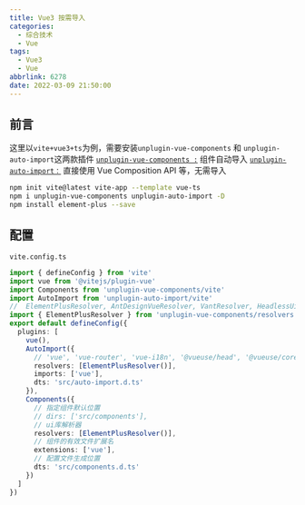 ```yaml
---
title: Vue3 按需导入
categories:
  - 综合技术
  - Vue
tags:
  - Vue3
  - Vue
abbrlink: 6278
date: 2022-03-09 21:50:00
---
```


## 前言

这里以`vite+vue3+ts`为例，需要安装`unplugin-vue-components` 和 `unplugin-auto-import`这两款插件
[`unplugin-vue-components :`](https://github.com/antfu/unplugin-vue-components) 组件自动导入
[`unplugin-auto-import：`](https://github.com/antfu/unplugin-auto-import#install) 直接使用 Vue Composition API 等，无需导入

```bash
npm init vite@latest vite-app --template vue-ts
npm i unplugin-vue-components unplugin-auto-import -D
npm install element-plus --save
```

## 配置

`vite.config.ts`

```ts
import { defineConfig } from 'vite'
import vue from '@vitejs/plugin-vue'
import Components from 'unplugin-vue-components/vite'
import AutoImport from 'unplugin-auto-import/vite'
//  ElementPlusResolver, AntDesignVueResolver, VantResolver, HeadlessUiResolver, ElementUiResolver
import { ElementPlusResolver } from 'unplugin-vue-components/resolvers'
export default defineConfig({
  plugins: [
    vue(),
    AutoImport({
      // 'vue', 'vue-router', 'vue-i18n', '@vueuse/head', '@vueuse/core'
      resolvers: [ElementPlusResolver()],
      imports: ['vue'],
      dts: 'src/auto-import.d.ts'
    }),
    Components({
      // 指定组件默认位置
      // dirs: ['src/components'],
      // ui库解析器
      resolvers: [ElementPlusResolver()],
      // 组件的有效文件扩展名
      extensions: ['vue'],
      // 配置文件生成位置
      dts: 'src/components.d.ts'
    })
  ]
})
```
